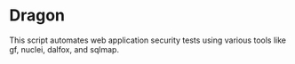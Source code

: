 # Dragon
This script automates web application security tests using various tools like gf, nuclei, dalfox, and sqlmap. 
